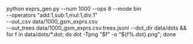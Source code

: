python exprs_gen.py --num 1000 --ops 8 --mode bin \
  --operators "add:1,sub:1,mul:1,div:1" \
  --out_csv data/1000_gsm_exprs.csv \
  --out_trees data/1000_gsm_exprs.csv.trees.jsonl --dot_dir data/dots && \
for f in data/dots/*.dot; do dot -Tpng "$f" -o "${f%.dot}.png"; done
